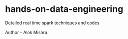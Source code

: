 # hands-on-data-engineering
Detailed real time spark techniques and codes

Author - Alok Mishra
    